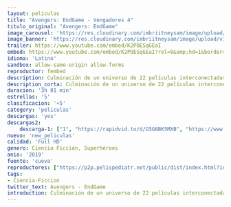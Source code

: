 ```yaml
---
layout: peliculas
title: "Avengers: EndGame - Vengadores 4"
titulo_original: "Avengers: EndGame"
image_carousel: 'https://res.cloudinary.com/imbriitneysam/image/upload/v1556241876/avenger-min.jpg'
image_banner: 'https://res.cloudinary.com/imbriitneysam/image/upload/v1556241877/avnger-banner-min.jpg'
trailer: https://www.youtube.com/embed/K2POESqGEaI
embed: https://www.youtube.com/embed/K2POESqGEaI?rel=0&amp;hd=1&border=0&wmode=opaque&enablejsapi=1&modestbranding=1&controls=1&showinfo=1
idioma: 'Latino'
sandbox: allow-same-origin allow-forms
reproductor: fembed
description: Culminación de un universo de 22 películas interconectadas, la cuarta entrega de la saga Avengers invita al público a presenciar el momento decisivo de este viaje épico. Nuestros queridos héroes comprenderán por fin lo frágil que es esta realidad y los sacrificios que deberán hacer para defenderla.
description_corta: Culminación de un universo de 22 películas interconectadas, la cuarta entrega de la saga Avengers invita al público a presenciar el momento decisivo de este viaje épico. Nuestros queridos héroes comprenderán por fin lo frágil que es esta realidad y los sacrificios que deberán hacer para defenderla.
duracion: '3h 01 min'
estrellas: '5'
clasificacion: '+5'
category: 'peliculas'
descargas: 'yes'
descargas2:
    descarga-1: ["1", "https://rapidvid.to/d/G5G6BK5MXB", "https://www.google.com/s2/favicons?domain=openload.co","OpenLoad","https://res.cloudinary.com/imbriitneysam/image/upload/v1541473684/mexico.png", "Latino", "Full HD"]
nuevo: 'new_peliculas'
calidad: 'Full HD'
genero: Ciencia Ficción, Superhéroes
anio: '2019'
fuente: 'cueva'
reproductores: ["https://p2p.pelispediatr.net/public/dist/index.html?id=b821b8b52662e8eea974f8495509113d","https://api.cuevana3.io/olpremium/gd.php?file=ek5lbm9xYWNrS0xNejZabVlkSFIyTkxQb3BPWDB0UFkwY3lvbjJIRjBPQ1QwNStUck1mVG9kVExvM0djeHA3VnFybXRscUdvMWRXNHRZbU1lYXVUeDg2cGpKVmp4cXpBejYxcGxucXN6TTI4eXFxTWlyUzMxS3JMaTRoNHNKSEp1TStIaDRlODFiK1VyWXAvaTZ1VzFzK1VuNEI1eHBhK2x0dUdpWHFieXNIZG5JMkxpN0NXMWJtOWFZbDVxSlBFME1kcGgzbXNrY0s1cVlpVWQ4cXYyTHZHYklLRWlNbmYxOG1ZYjZ6SDFBPT0","https://player.openplay.vip/player.php?id=MTg2OA","https://www.xtream.to/public/dist/index.html?id=07f536f3313cb13db0c13cf390b8bdb0&title=Avengers%3A%20Endgame","https://api.cuevana3.io/rr/gd.php?h=ek5lbm9xYWNrS0xJMVp5b21KREk0dFBLbjVkaHhkRGdrOG1jbnBpUnhhS1ZxcHVBaE5UUnk5cWJwV0tucWN6ZnZOcWhmSWZacWVDOTNKcU1uOVNWMUtpU3FadVkyUT09","https://api.cuevana3.io/stream/index.php?file=ek5lbm9xYWNrS0xJMVp5b21KREk0dFBLbjVkaHhkRGdrOG1jbnBpUnhhS1ZxcHVBaE5UUnk5cWJwV0tucWN6ZnZOcWhmSWZacWVDOTNKcU1uOVNWMUtpU3FadVkyYURhMDlLYW5walN5ZUxZMHFadnJNZlU","https://player.cuevana2espanol.com/irgotoolp.php?url=eTllbW9hZHpYNURLejlaalg2T3BsYy9PMHNTV29hYWVuY3JYMEpHVm9LRm9uWlRYbTVLQmhYMndYczZWMkpzPQ"]
tags:
- Ciencia-Ficcion
twitter_text: Avengers - EndGame
introduction: Culminación de un universo de 22 películas interconectadas, la cuarta entrega de la saga Avengers invita al público a presenciar el momento decisivo de este viaje épico. Nuestros queridos héroes comprenderán por fin lo frágil que es esta realidad y los sacrificios que deberán hacer para defenderla.
---
```



 







